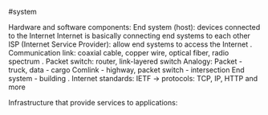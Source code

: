 #system 

Hardware and software components:
	End system (host): devices connected to the Internet
		Internet is basically connecting end systems to each other
		ISP (Internet Service Provider): allow end systems to access the Internet
	.
	Communication link: coaxial cable, copper wire, optical fiber, radio spectrum
	.
	Packet switch: router, link-layered switch
		Analogy:
			Packet - truck, data - cargo
			Comlink - highway, packet switch - intersection
			End system - building
	.
	Internet standards: IETF -> protocols: TCP, IP, HTTP and more

Infrastructure that provide services to applications:
	